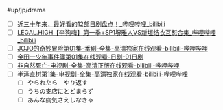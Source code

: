 #up/jp/drama

- [ ] [近三十年来，最好看的12部日剧盘点！_哔哩哔哩_bilibili](https://www.bilibili.com/video/BV1Rk4y1971b?spm_id_from=333.337.search-card.all.click)
- [ ] [LEGAL.HIGH【李狗嗨】第一季+SP1堺雅人VS新垣结衣互怼合集_哔哩哔哩_bilibili](https://www.bilibili.com/video/BV1Kf4y1d7ta?spm_id_from=333.337.search-card.all.click)
- [ ] [JOJO的奇妙冒险第01集-番剧-全集-高清独家在线观看-bilibili-哔哩哔哩](https://www.bilibili.com/bangumi/play/ep292950?bsource=baidu_aladdin&from_spmid=666.25.episode.0)
- [ ] [金田一少年事件簿第01集在线观看-日剧-91日剧](http://www.wwmulu.com/rj/jtysnsjb/play-1-1.html)
- [ ] [非自然死亡-电视剧-全集-高清正版在线观看-bilibili-哔哩哔哩](https://www.bilibili.com/bangumi/play/ss24053?spm_id_from=333.337.0.0)
- [ ] [半泽直树第1集-电视剧-全集-高清独家在线观看-bilibili-哔哩哔哩](https://www.bilibili.com/bangumi/play/ep351870?spm_id_from=333.337.0.0)
	- [ ] やられたら　やり返す
	- [ ] うちの支店にとどまらず
	- [ ] あんな病気さえしなきゃ
